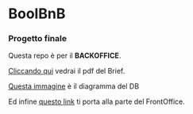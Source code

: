 # BoolBnB

### **Progetto finale**

Questa repo è per il **BACKOFFICE**.

[Cliccando qui](<docs/BoolBnB Brief.pdf>) vedrai il pdf del Brief.

[Questa immagine](docs/BoolBnb-gruppo1-REV3.jpg) è il diagramma del DB

Ed infine [questo link](https://github.com/bonvi83/frontoffice-boolbnb) ti porta alla parte del FrontOffice.
